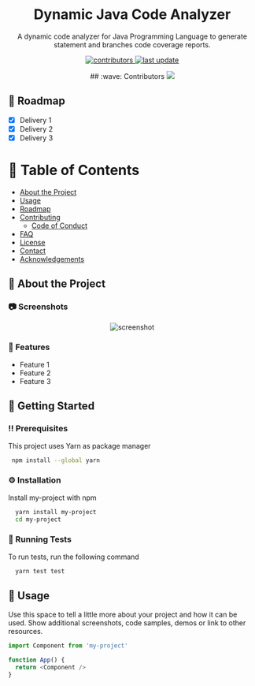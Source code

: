 <div align="center">
  <h1>Dynamic Java Code Analyzer</h1>
  <p>
  A dynamic code analyzer for Java Programming Language to generate statement and branches code coverage reports.
  </p>
  
<p>
  <a href="https://github.com/Louis3797/awesome-readme-template/graphs/contributors">
    <img src="https://img.shields.io/badge/contriburtors-5-green" alt="contributors" />
  </a>
  <a href="https://github.com/Clara-Raef/DynamicCodeAnalyzer-CompilerProject/commits/main">
    <img src="https://img.shields.io/badge/last%20commit-april%202023-blue" alt="last update" />
  </a>
</p>
  ## :wave: Contributors
<a href="https://github.com/Clara-Raef/DynamicCodeAnalyzer-CompilerProject/graphs/contributors">
  <img src="https://contrib.rocks/image?repo=Clara-Raef/DynamicCodeAnalyzer-CompilerProject" />
</a>

</div>


<!-- Roadmap -->
## :compass: Roadmap

* [x] Delivery 1
* [x] Delivery 2
* [x] Delivery 3

<!-- Table of Contents -->
# :notebook_with_decorative_cover: Table of Contents

- [About the Project](#star2-about-the-project)
- [Usage](#eyes-usage)
- [Roadmap](#compass-roadmap)
- [Contributing](#wave-contributing)
  * [Code of Conduct](#scroll-code-of-conduct)
- [FAQ](#grey_question-faq)
- [License](#warning-license)
- [Contact](#handshake-contact)
- [Acknowledgements](#gem-acknowledgements)

  

<!-- About the Project -->
## :star2: About the Project


<!-- Screenshots -->
### :camera: Screenshots

<div align="center"> 
  <img src="https://placehold.co/600x400?text=Your+Screenshot+here" alt="screenshot" />
</div>



<!-- Features -->
### :dart: Features

- Feature 1
- Feature 2
- Feature 3



<!-- Getting Started -->
## 	:toolbox: Getting Started

<!-- Prerequisites -->
### :bangbang: Prerequisites

This project uses Yarn as package manager

```bash
 npm install --global yarn
```

<!-- Installation -->
### :gear: Installation

Install my-project with npm

```bash
  yarn install my-project
  cd my-project
```
   
<!-- Running Tests -->
### :test_tube: Running Tests

To run tests, run the following command

```bash
  yarn test test
```



<!-- Usage -->
## :eyes: Usage

Use this space to tell a little more about your project and how it can be used. Show additional screenshots, code samples, demos or link to other resources.


```javascript
import Component from 'my-project'

function App() {
  return <Component />
}
```



